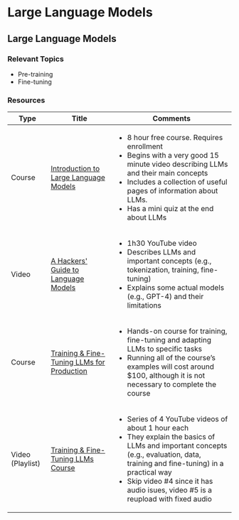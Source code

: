 # Large Language Models

## Large Language Models

### Relevant Topics
- Pre-training
- Fine-tuning

### Resources
| Type        | Title       | Comments |
| ----------- | ----------- | ----------- |
| Course      | [Introduction to Large Language Models](https://www.cloudskillsboost.google/course_templates/539) | <ul><li>8 hour free course. Requires enrollment</li><li>Begins with a very good 15 minute video describing LLMs and their main concepts</li><li>Includes a collection of useful pages of information about LLMs.</li><li>Has a mini quiz at the end about LLMs</li></ul> |
| Video      | [A Hackers' Guide to Language Models](https://www.youtube.com/watch?v=jkrNMKz9pWU) | <ul><li>1h30 YouTube video</li><li>Describes LLMs and important concepts (e.g., tokenization, training, fine-tuning)</li><li>Explains some actual models (e.g., GPT-4) and their limitations</li></ul> |
| Course      | [Training & Fine-Tuning LLMs for Production](https://learn.activeloop.ai/courses/llms) | <ul><li>Hands-on course for training, fine-tuning and adapting LLMs to specific tasks</li><li>Running all of the course’s examples will cost around $100, although it is not necessary to complete the course</li></ul> |
| Video (Playlist)      | [Training & Fine-Tuning LLMs Course](https://www.youtube.com/playlist?list=PLD80i8An1OEGqqXeNZ5w0IBmeZcxpZEYL) | <ul><li>Series of 4 YouTube videos of about 1 hour each</li><li>They explain the basics of LLMs and important concepts (e.g., evaluation, data, training and fine-tuning) in a practical way</li><li>Skip video #4 since it has audio isues, video #5 is a reupload with fixed audio</li></ul> |

<!-- 

 | Type        | Title       | Comments |
| ----------- | ----------- | ----------- |
| Course      | []() | <ul><li></li><li></li><li></li></ul> |
| Course      | []() | <ul><li></li><li></li><li></li></ul> |
| Course      | []() | <ul><li></li><li></li><li></li></ul> |
| Course      | []() | <ul><li></li><li></li><li></li></ul> |
 
 -->

